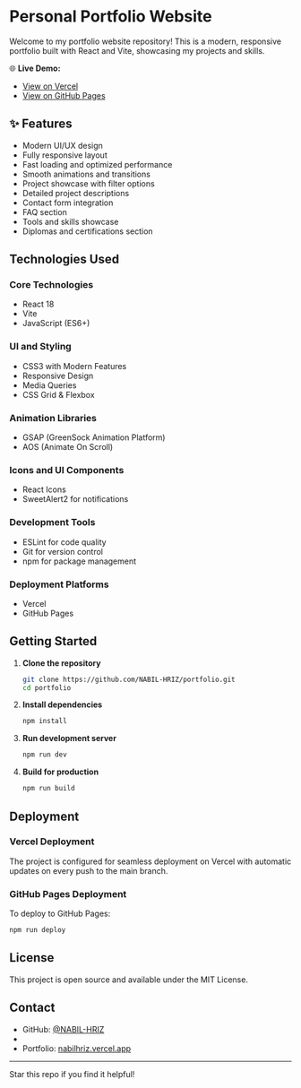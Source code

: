 # Personal Portfolio Website

Welcome to my portfolio website repository! This is a modern, responsive portfolio built with React and Vite, showcasing my projects and skills.

🌐 **Live Demo:**

- [View on Vercel](https://nabilhriz.vercel.app)
- [View on GitHub Pages](https://nabil-hriz.github.io/portfolio/)

## ✨ Features

- Modern UI/UX design
- Fully responsive layout
- Fast loading and optimized performance
- Smooth animations and transitions
- Project showcase with filter options
- Detailed project descriptions
- Contact form integration
- FAQ section
- Tools and skills showcase
- Diplomas and certifications section

## Technologies Used

### Core Technologies

- React 18
- Vite
- JavaScript (ES6+)

### UI and Styling

- CSS3 with Modern Features
- Responsive Design
- Media Queries
- CSS Grid & Flexbox

### Animation Libraries

- GSAP (GreenSock Animation Platform)
- AOS (Animate On Scroll)

### Icons and UI Components

- React Icons
- SweetAlert2 for notifications

### Development Tools

- ESLint for code quality
- Git for version control
- npm for package management

### Deployment Platforms

- Vercel
- GitHub Pages

## Getting Started

1. **Clone the repository**

   ```bash
   git clone https://github.com/NABIL-HRIZ/portfolio.git
   cd portfolio
   ```

2. **Install dependencies**

   ```bash
   npm install
   ```

3. **Run development server**

   ```bash
   npm run dev
   ```

4. **Build for production**
   ```bash
   npm run build
   ```

## Deployment

### Vercel Deployment

The project is configured for seamless deployment on Vercel with automatic updates on every push to the main branch.

### GitHub Pages Deployment

To deploy to GitHub Pages:

```bash
npm run deploy
```

## License

This project is open source and available under the MIT License.

## Contact

- GitHub: [@NABIL-HRIZ](https://github.com/NABIL-HRIZ)
-
- Portfolio: [nabilhriz.vercel.app](https://nabilhriz.vercel.app)

---

Star this repo if you find it helpful!
